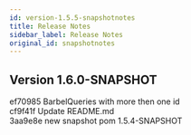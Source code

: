 ```yaml
---
id: version-1.5.5-snapshotnotes
title: Release Notes
sidebar_label: Release Notes
original_id: snapshotnotes
---
```


## Version 1.6.0-SNAPSHOT
ef70985 BarbelQueries with more then one id</br>
cf9f41f Update README.md</br>
3aa9e8e new snapshot pom 1.5.4-SNAPSHOT</br>